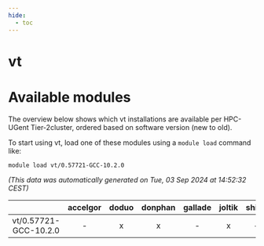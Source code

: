 ```yaml
---
hide:
  - toc
---
```


vt
==

# Available modules


The overview below shows which vt installations are available per HPC-UGent Tier-2cluster, ordered based on software version (new to old).

To start using vt, load one of these modules using a `module load` command like:

```shell
module load vt/0.57721-GCC-10.2.0
```

*(This data was automatically generated on Tue, 03 Sep 2024 at 14:52:32 CEST)*  

| |accelgor|doduo|donphan|gallade|joltik|shinx|skitty|
| :---: | :---: | :---: | :---: | :---: | :---: | :---: | :---: |
|vt/0.57721-GCC-10.2.0|-|x|x|-|x|-|-|
